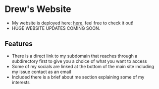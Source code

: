 # Drew's Website

- My website is deployed here: [here](https://starlover.online), feel free to check it out!
- HUGE WEBSITE UPDATES COMING SOON.

## Features
- There is a direct link to my subdomain that reaches through a subdirectory first to give you a choice of what you want to access
- Some of my socials are linked at the bottom of the main site including my issue contact as an email
- Included there is a brief about me section explaining some of my interests




